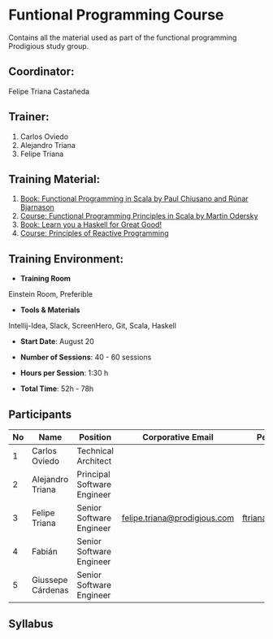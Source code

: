 
[1]: http://www.amazon.com/Functional-Programming-Scala-Paul-Chiusano/dp/1617290653/ref=sr_1_2?ie=UTF8&qid=1438618363&sr=8-2&keywords=functional+programming

[2]: https://www.coursera.org/course/progfun

[3]: http://learnyouahaskell.com/

[4]: http://aprendehaskell.es/

[5]: https://www.coursera.org/course/reactive


# Funtional Programming Course

Contains all the material used as part of the functional programming Prodigious study group.

## Coordinator: 

Felipe Triana Castañeda

## Trainer:  

1. Carlos Oviedo
2. Alejandro Triana
3. Felipe Triana

## Training Material:

1. [Book: Functional Programming in Scala by Paul Chiusano and Rúnar Bjarnason][1]
2. [Course: Functional Programming Principles in Scala by Martin Odersky][2]
3. [Book: Learn you a Haskell for Great Good!][3]
4. [Course: Principles of Reactive Programming][4]

## Training Environment:

- __Training Room__

Einstein Room, Preferible

- __Tools & Materials__

Intellij-Idea, Slack, ScreenHero, Git, Scala, Haskell

- __Start Date__:  August 20

- __Number of Sessions__: 40 - 60 sessions

- __Hours per Session__: 1:30 h

- __Total Time__: 52h - 78h

## Participants

| No | Name              | Position                    | Corporative Email            | Personal Email        | Twitter     |
|----|-------------------|-----------------------------|------------------------------|-----------------------|-------------|
| 1  | Carlos Oviedo     | Technical Architect         |                              |                       |             |
| 2  | Alejandro Triana  | Principal Software Engineer |                              |                       |             |
| 3  | Felipe Triana     | Senior Software Engineer    | felipe.triana@prodigious.com | ftrianakast@gmail.com | ftrianakast |
| 4  | Fabián            | Senior Software Engineer    |                              |                       |             |
| 5  | Giussepe Cárdenas | Senior Software Engineer    |                              |                       |             |

## Syllabus


